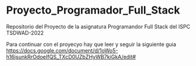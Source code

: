 # Proyecto_Programador_Full_Stack
Repositorio del Proyecto de la asignatura Programandor Full Stack del ISPC TSDWAD-2022

Para continuar con el proyecyo hay que leer y seguir la siguiente guia
https://docs.google.com/document/d/1oWo5-h16jsunkRrOdoeIfQS_TXcD0UZbZHyWB7kiGkA/edit#

